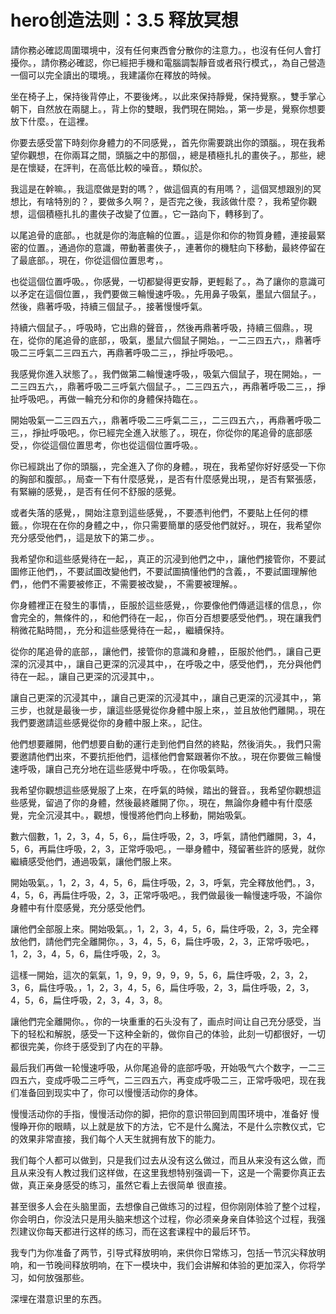 # hero创造法则：3.5 释放冥想

請你務必確認周圍環境中，沒有任何東西會分散你的注意力。，也沒有任何人會打擾你。，請你務必確認，你已經把手機和電腦調製靜音或者飛行模式，，為自己營造一個可以完全讀出的環境。，我建議你在釋放的時候。

坐在椅子上，保持後背停止，不要後烤。，以此來保持靜覺，保持覺察。，雙手掌心朝下，自然放在兩腿上。，背上你的雙眼，我們現在開始。，第一步是，覺察你想要放下什麼。，在這裡。

你要去感受當下時刻你身體力的不同感覺，，首先你需要跳出你的頭腦。，現在我希望你觀想，在你兩耳之間，頭腦之中的那個，，總是積極扎扎的畫俠子。，那些，總是在懷疑，在評判，在高低比較的噪音。，類似於。

我這是在幹嘛。，我這麼做是對的嗎？，做這個真的有用嗎？，這個冥想跟別的冥想比，有啥特別的？，要做多久啊？，是否完之後，我該做什麼？，我希望你觀想，這個積極扎扎的畫俠子改變了位置。，它一路向下，轉移到了。

以尾追骨的底部。，也就是你的海底輪的位置。，這是你和你的物質身體，連接最緊密的位置。，通過你的意識，帶動著畫俠子，，連著你的機駐向下移動，最終停留在了最底部。，現在，你從這個位置思考，。

也從這個位置呼吸。，你感覺，一切都變得更安靜，更輕鬆了。，為了讓你的意識可以矛定在這個位置，，我們要做三輪慢速呼吸。，先用鼻子吸氣，墨鼠六個鼠子。，然後，鼎著呼吸，持續三個鼠子。，接著慢慢呼氣。

持續六個鼠子。，呼吸時，它出鼎的聲音，，然後再鼎著呼吸，持續三個鼎。，現在，從你的尾追骨的底部，，吸氣，墨鼠六個鼠子開始。，一二三四五六，，鼎著呼吸二三呼氣二三四五六，再鼎著呼吸二三，，掙扯呼吸吧。。

我感覺你進入狀態了。，我們做第二輪慢速呼吸，，吸氣六個鼠子，現在開始。，一二三四五六，，鼎著呼吸二三呼氣六個鼠子。，二三四五六，，再鼎著呼吸二三，，掙扯呼吸吧。，再做一輪充分和你的身體保持臨在。。

開始吸氣一二三四五六，，鼎著呼吸二三呼氣二三，，二三四五六，，再鼎著呼吸二三，，掙扯呼吸吧。，你已經完全進入狀態了。，現在，你從你的尾追骨的底部感受，，你從這個位置思考，你也從這個位置呼吸。。

你已經跳出了你的頭腦，，完全進入了你的身體。，現在，我希望你好好感受一下你的胸部和腹部。，局查一下有什麼感覺，，是否有什麼感覺出現，，是否有緊張感，有緊繃的感覺，，是否有任何不舒服的感覺。

或者失落的感覺，，開始注意到這些感覺，，不要憑判他們，不要貼上任何的標籤。，你現在在你的身體之中，，你只需要簡單的感受他們就好。，現在，我希望你充分感受他們，，這是放下的第二步。。

我希望你和這些感覺待在一起，，真正的沉浸到他們之中，，讓他們接管你，不要試圖修正他們，，不要試圖改變他們，不要試圖搞懂他們的含義，，不要試圖理解他們，，他們不需要被修正，不需要被改變，，不需要被理解。。

你身體裡正在發生的事情，，臣服於這些感覺，，你要像他們傳遞這樣的信息，，你會完全的，無條件的，，和他們待在一起，，你百分百想要感受他們。，現在讓我們稍微花點時間，，充分和這些感覺待在一起，，繼續保持。

從你的尾追骨的底部，，讓他們，接管你的意識和身體，，臣服於他們。，讓自己更深的沉浸其中，，讓自己更深的沉浸其中，，在呼吸之中，感受他們，，充分與他們待在一起。，讓自己更深的沉浸其中，。

讓自己更深的沉浸其中，，讓自己更深的沉浸其中，，讓自己更深的沉浸其中，，第三步，也就是最後一步，讓這些感覺從你身體中服上來，，並且放他們離開。，現在我們要邀請這些感覺從你的身體中服上來。，記住。

他們想要離開，他們想要自動的運行走到他們自然的終點，然後消失。，我們只需要邀請他們出來，不要抗拒他們，這樣他們會緊跟著你不放。，現在你要做三輪慢速呼吸，讓自己充分地在這些感覺中呼吸。，在你吸氣時。

我希望你觀想這些感覺服了上來，在呼氣的時候，踏出的聲音。，我希望你觀想這些感覺，留過了你的身體，然後最終離開了你。，現在，無論你身體中有什麼感覺，完全沉浸其中。，觀想，慢慢將他們向上移動，開始吸氣。

數六個數，1，2，3，4，5，6，，扁住呼吸，2，3，呼氣，請他們離開，3，4，5，6，再扁住呼吸，2，3，正常呼吸吧。，一舉身體中，殘留著些許的感覺，就你繼續感受他們，通過吸氣，讓他們服上來。

開始吸氣。，1，2，3，4，5，6，扁住呼吸，2，3，呼氣，完全釋放他們。，3，4，5，6，再扁住呼吸，2，3，正常呼吸吧。，我們做最後一輪慢速呼吸，不論你身體中有什麼感覺，充分感受他們。

讓他們全部服上來。開始吸氣。，1，2，3，4，5，6，扁住呼吸，2，3，完全釋放他們，請他們完全離開你。，3，4，5，6，扁住呼吸，2，3，正常呼吸吧。，1，2，3，4，5，6，扁住呼吸，2，3。

這樣一開始，這次的氣氣，1，9，9，9，9，9，5，6，扁住呼吸，2，3，2，3，6，扁住呼吸。，1，2，3，4，5，6，扁住呼吸，2，3，扁住呼吸，2，3，4，5，6，扁住呼吸，2，3，4，3，8。

讓他們完全離開你。，你的一块重重的石头没有了，画点时间让自己充分感受，当下的轻松和解脱，感受一下这种全新的，做你自己的体验，此刻一切都很好，一切都很完美，你终于感受到了内在的平静。

最后我们再做一轮慢速呼吸，从你尾追骨的底部呼吸，开始吸气六个数字，一二三四五六，变成呼吸二三呼气，二三四五六，再变成呼吸二三，正常呼吸吧，现在我们准备回到现实中了，你可以慢慢活动你的身体。

慢慢活动你的手指，慢慢活动你的脚，把你的意识带回到周围环境中，准备好 慢慢睁开你的眼睛，以上就是放下的方法，它不是什么魔法，不是什么宗教仪式，它的效果非常直接，我们每个人天生就拥有放下的能力。

我们每个人都可以做到，只是我们过去从没有这么做过，而且从来没有这么做，而且从来没有人教过我们这样做，在这里我想特别强调一下，这是一个需要你真正去做，真正亲身感受的练习，虽然它看上去很简单 很直接。

甚至很多人会在头脑里面，去想像自己做练习的过程，但你刚刚体验了整个过程，你会明白，你没法只是用头脑来想这个过程，你必须亲身亲自体验这个过程，我强烈建议你每天都进行这样的练习，而在这套课程中的最后环节。

我专门为你准备了两节，引导式释放明响，来供你日常练习，包括一节沉尖释放明响，和一节晚间释放明响，在下一模块中，我们会讲解和体验的更加深入，你将学习，如何放强那些。

深埋在潜意识里的东西。